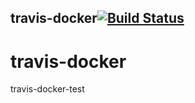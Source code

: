 ## travis-docker[![Build Status](https://travis-ci.org/StyleTang/travis-docker.svg?branch=master)](https://travis-ci.org/StyleTang/travis-docker) 
# travis-docker
travis-docker-test
